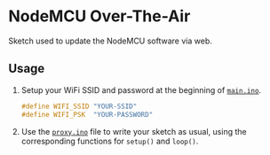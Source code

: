 # NodeMCU Over-The-Air

Sketch used to update the NodeMCU software via web.

## Usage

1. Setup your WiFi SSID and password at the beginning of [`main.ino`](./main.ino).
   ```cpp
   #define WIFI_SSID "YOUR-SSID"
   #define WIFI_PSK  "YOUR-PASSWORD"
   ```

2. Use the [`proxy.ino`](./proxy.ino) file to write your sketch as usual, using the corresponding functions for `setup()` and `loop()`.
